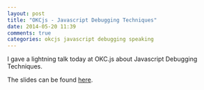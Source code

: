 ```yaml
---
layout: post
title: "OKCjs - Javascript Debugging Techniques"
date: 2014-05-20 11:39
comments: true
categories: okcjs javascript debugging speaking
---
```


I gave a lightning talk today at OKC.js about Javascript Debugging Techniques. 

The slides can be found [here](http://jbavari.github.io/JavascriptDebuggingTechniques/#/).
